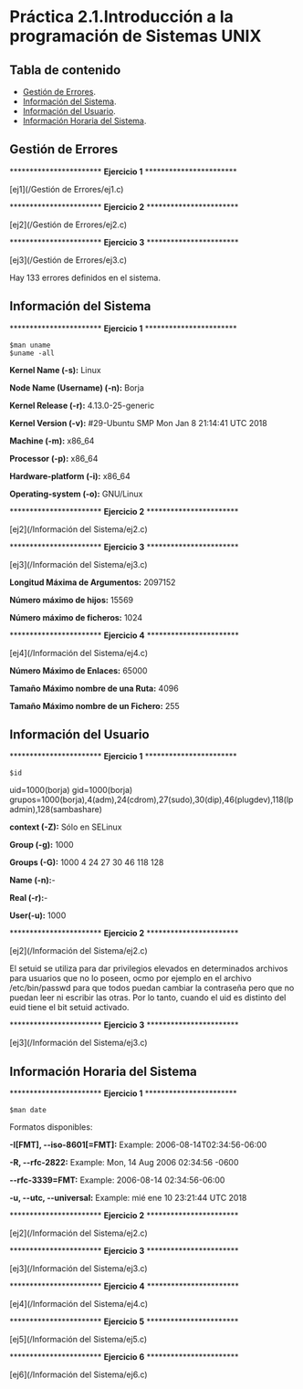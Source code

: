 # Práctica 2.1.Introducción a la programación de Sistemas UNIX

## Tabla de contenido
- [Gestión de Errores](#destión-de-errores).
- [Información del Sistema](#información-del-sistema).
- [Información del Usuario](#información-del-usuario).
- [Información Horaria del Sistema](#información-horaria-del-sistema).

## Gestión de Errores


*********************** **Ejercicio 1** ***********************

[ej1](/Gestión de Errores/ej1.c)

*********************** **Ejercicio 2** ***********************

[ej2](/Gestión de Errores/ej2.c)

*********************** **Ejercicio 3** ***********************

[ej3](/Gestión de Errores/ej3.c)

Hay 133 errores definidos en el sistema.

## Información del Sistema

*********************** **Ejercicio 1** ***********************
<pre>
<code>$man uname
$uname -all
</code></pre>

**Kernel Name (-s):** Linux

**Node Name (Username) (-n):** Borja

**Kernel Release (-r):** 4.13.0-25-generic

**Kernel Version (-v):** #29-Ubuntu SMP Mon Jan 8 21:14:41 UTC 2018

**Machine (-m):** x86_64

**Processor (-p):** x86_64

**Hardware-platform (-i):** x86_64

**Operating-system (-o):** GNU/Linux

*********************** **Ejercicio 2** ***********************

[ej2](/Información del Sistema/ej2.c)

*********************** **Ejercicio 3** ***********************

[ej3](/Información del Sistema/ej3.c)

**Longitud Máxima de Argumentos:** 2097152

**Número máximo de hijos:** 15569

**Número máximo de ficheros:** 1024


*********************** **Ejercicio 4** ***********************

[ej4](/Información del Sistema/ej4.c)

**Número Máximo de Enlaces:** 65000

**Tamaño Máximo nombre de una Ruta:** 4096

**Tamaño Máximo nombre de un Fichero:** 255

## Información del Usuario

*********************** **Ejercicio 1** ***********************
<pre>
<code>$id
</code></pre>

uid=1000(borja) gid=1000(borja) grupos=1000(borja),4(adm),24(cdrom),27(sudo),30(dip),46(plugdev),118(lpadmin),128(sambashare)


**context (-Z):** Sólo en SELinux

**Group (-g):** 1000

**Groups (-G):** 1000 4 24 27 30 46 118 128

**Name (-n):**-

**Real (-r):**-

**User(-u):** 1000

*********************** **Ejercicio 2** ***********************

[ej2](/Información del Sistema/ej2.c)

El setuid se utiliza para dar privilegios elevados en determinados archivos para usuarios que no lo poseen, ocmo por ejemplo en el archivo /etc/bin/passwd para que todos puedan cambiar la contraseña pero que no puedan leer ni escribir las otras.  Por lo tanto, cuando el uid es distinto del euid tiene el bit setuid activado.

*********************** **Ejercicio 3** ***********************

[ej3](/Información del Sistema/ej3.c)

## Información Horaria del Sistema

*********************** **Ejercicio 1** ***********************
<pre>
<code>$man date
</code></pre>

Formatos disponibles:

**-I[FMT], --iso-8601[=FMT]:** Example: 2006-08-14T02:34:56-06:00

**-R, --rfc-2822:** Example: Mon, 14 Aug 2006 02:34:56 -0600

**--rfc-3339=FMT:** Example: 2006-08-14 02:34:56-06:00

**-u, --utc, --universal:** Example: mié ene 10 23:21:44 UTC 2018


*********************** **Ejercicio 2** ***********************

[ej2](/Información del Sistema/ej2.c)


*********************** **Ejercicio 3** ***********************

[ej3](/Información del Sistema/ej3.c)


*********************** **Ejercicio 4** ***********************

[ej4](/Información del Sistema/ej4.c)


*********************** **Ejercicio 5** ***********************

[ej5](/Información del Sistema/ej5.c)


*********************** **Ejercicio 6** ***********************

[ej6](/Información del Sistema/ej6.c)
